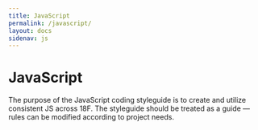 ```yaml
---
title: JavaScript
permalink: /javascript/
layout: docs
sidenav: js
---
```


# JavaScript
The purpose of the JavaScript coding styleguide is to create and utilize
consistent JS across 18F. The styleguide should be treated as a guide
&mdash; rules can be modified according to project needs.
